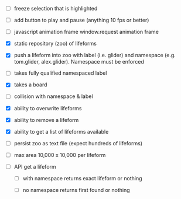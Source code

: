 - [ ] freeze selection that is highlighted 
- [ ] add button to play and pause (anything 10 fps or better)
- [ ] javascript animation frame window.request animation frame 

- [x] static repository (zoo) of lifeforms

- [x] push a lifeform into zoo with label (i.e. glider) and namespace (e.g. tom.glider, alex.glider). Namespace must be enforced
- [ ] takes fully qualified namespaced label
- [x] takes a board
- [ ] collision with namespace & label
- [x] ability to overwrite lifeforms
- [x] ability to remove a lifeform
- [x] ability to get a list of lifeforms available
- [ ] persist zoo as text file (expect hundreds of lifeforms)
- [ ] max area 10,000 x 10,000 per lifeform

- [ ] API get a lifeform
	- [ ] with namespace returns exact lifeform or nothing
	- [ ] no namespace returns first found or nothing

